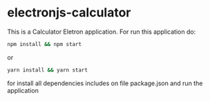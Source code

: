 # electronjs-calculator

This is a Calculator Eletron application.
For run this application do:
```bash
npm install && npm start
```
or
```bash
yarn install && yarn start
```
for install all dependencies includes on file package.json and run the application
